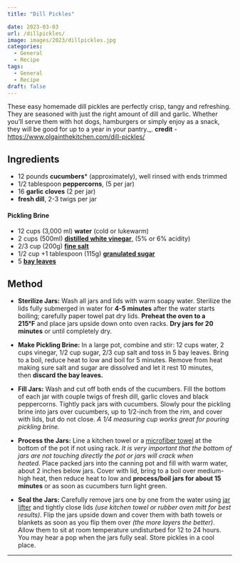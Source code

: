 ```yaml
---
title: "Dill Pickles"

date: 2023-03-03
url: /dillpickles/
image: images/2023/dillpickles.jpg
categories:
  - General
  - Recipe
tags:
  - General
  - Recipe
draft: false
---
```

These easy homemade dill pickles are perfectly crisp, tangy and refreshing. They are seasoned with just the right amount of dill and garlic. Whether you’ll serve them with hot dogs, hamburgers or simply enjoy as a snack, they will be good for up to a year in your pantry._. **credit** - https://www.olgainthekitchen.com/dill-pickles/
<!--more-->
## Ingredients

-   12 pounds **cucumbers*** (approximately), well rinsed with ends trimmed
-   1/2 tablespoon **peppercorns**, (5 per jar)
-   16 **garlic cloves** (2 per jar)
-   **fresh dill**, 2-3 twigs per jar

#### Pickling Brine

-   12 cups (3,000 ml) **water** (cold or lukewarm)
-   2 cups (500ml) [**distilled white vinegar**](https://amzn.to/38uXoC4), (5% or 6% acidity)
-   2/3 cup (200g) [**fine salt**](https://amzn.to/2GbZRoA)
-   1/2 cup +1 tablespoon (115g) [**granulated sugar**](https://amzn.to/2Rd6VYB)
-   5 [**bay leaves**](https://amzn.to/3BXrkIA)

## Method

- **Sterilize Jars:** Wash all jars and lids with warm soapy water. Sterilize the lids fully submerged in water for **4-5 minutes** after the water starts boiling; carefully paper towel pat dry lids. **Preheat the oven to a 215°F** and place jars upside down onto oven racks. **Dry jars for 20 minutes** or until completely dry.
    
-   **Make Pickling Brine:** In a large pot, combine and stir: 12 cups water, 2 cups vinegar, 1/2 cup sugar, 2/3 cup salt and toss in 5 bay leaves. Bring to a boil, reduce heat to low and boil for 5 minutes. Remove from heat making sure salt and sugar are dissolved and let it rest 10 minutes, then **discard the bay leaves.**
    
-   **Fill Jars:** Wash and cut off both ends of the cucumbers. Fill the bottom of each jar with couple twigs of fresh dill, garlic cloves and black peppercorns. Tightly pack jars with cucumbers. Slowly pour the pickling brine into jars over cucumbers, up to 1/2-inch from the rim, and cover with lids, but do not close. _A 1/4 measuring cup works great for pouring pickling brine._
    
-   **Process the Jars:** Line a kitchen towel or a [microfiber towel](https://amzn.to/3xsmDUy) at the bottom of the pot if not using rack. _It is very important that the bottom of jars are not touching directly the pot or jars will crack when heated._ Place packed jars into the canning pot and fill with warm water, about 2 inches below jars. Cover with lid, bring to a boil over medium-high heat, then reduce heat to low and **process/boil jars for about 15 minutes** or as soon as cucumbers turn light green.
    
-   **Seal the Jars:** Carefully remove jars one by one from the water using [jar lifter](https://amzn.to/3DugtqI) and tightly close lids _(use kitchen towel or rubber oven mitt for best results)_. Flip the jars upside down and cover them with bath towels or blankets as soon as you flip them over _(the more layers the better)_. Allow them to sit at room temperature undisturbed for 12 to 24 hours. You may hear a pop when the jars fully seal. Store pickles in a cool place.



---
